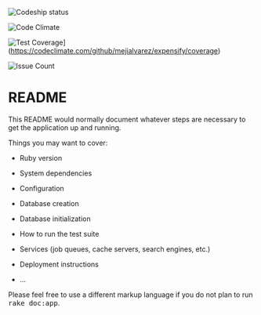 ![Codeship status](https://app.codeship.com/projects/a3f8fa90-7af6-0134-4fb6-6241d610af9c/status?branch=master)

![Code Climate](https://codeclimate.com/github/mejialvarez/expensify/badges/gpa.svg)

![Test Coverage](https://codeclimate.com/github/mejialvarez/expensify/badges/coverage.svg)](https://codeclimate.com/github/mejialvarez/expensify/coverage)

![Issue Count](https://codeclimate.com/github/mejialvarez/expensify/badges/issue_count.svg)

README
======

This README would normally document whatever steps are necessary to get the
application up and running.

Things you may want to cover:

* Ruby version

* System dependencies

* Configuration

* Database creation

* Database initialization

* How to run the test suite

* Services (job queues, cache servers, search engines, etc.)

* Deployment instructions

* ...


Please feel free to use a different markup language if you do not plan to run
<tt>rake doc:app</tt>.
